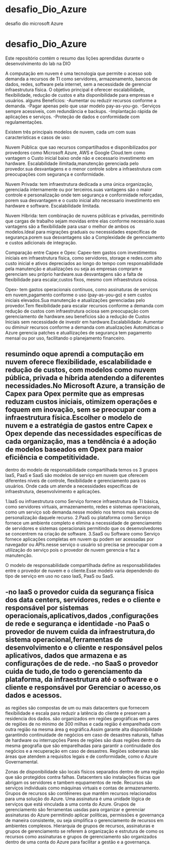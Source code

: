 # desafio_Dio_Azure
desafio dio microsoft Azure
# desafio_Dio_Azure
Este repositório contém o resumo das lições aprendidas durante o desenvolvimento do lab na DIO

A computação em nuvem é uma tecnologia que permite o acesso sob demanda a recursos de TI como servidores, armazenamento, bancos de dados, redes, software pela internet, sem a necessidade de gerenciar infraestrutura física. 
O objetivo principal é oferecer escalabilidade, flexibilidade, redução de custos e alta disponibilidade para empresas e usuários.
algums Benefícios:
-Aumentar ou reduzir recursos conforme a demanda.
-Pagar apenas pelo que usar modelo pay-as-you-go.
-Serviços sempre acessíveis, com redundância e backups.
-Implantação rápida de aplicações e serviços.
-Proteção de dados e conformidade com regulamentações.


Existem três principais modelos de nuvem, cada um com suas características e casos de uso:

Nuvem Pública: que sao recursos compartilhados e disponibilizados por provedores como Microsoft Azure, AWS e Google Cloud.tem como vantagem o 
Custo inicial baixo onde não e cecessario investimento em hardware.
Escalabilidade ilimitada,manutenção gerenciada pelo provedor.sua desvantagens e o menor controle sobre a infraestrutura com preocupações com segurança e conformidade.

Nuvem Privada: tem infraestrutura dedicada a uma única organização, gerenciada internamente ou por terceiros.suas vantagens são o maior controle e personalização onde tem segurança e conformidade reforçadas, porem sua desvantagem e o custo inicial alto necessario investimento em hardware e software.
Escalabilidade limitada.

Nuvem Híbrida: tem combinação de nuvens públicas e privadas, permitindo que cargas de trabalho sejam movidas entre elas conforme necessário.suas vantagens são a flexibilidade para usar o melhor de ambos os modelos.Ideal para migrações graduais ou necessidades específicas de segurança.porem sua desvantagens são a Complexidade de gerenciamento e custos adicionais de integração.

Comparação entre Capex e Opex: 
Capex-tem gastos com investimentos iniciais em infraestrutura física, como servidores, storage e redes.com alto custo inicial e ativos depreciados ao longo do tempo com responsabilidade pela manutenção e atualizações ou seja as empresas compram e gerenciam seu próprio hardware.sua desvantagens são a falta de flexibilidade para escalar,custos fixos, mesmo com infraestrutura ociosa.

Opex- tem gastos operacionais contínuos, como assinaturas de serviços em nuvem,pagamento conforme o uso (pay-as-you-go) e sem custos iniciais elevados.Sua manutenção e atualizações gerenciadas pelo provedor.Tem flexibilidade para escalar recursos conforme a demanda com redução de custos com infraestrutura ociosa sem preocupação com gerenciamento de hardware.seu beneficios são a redução de Custos Iniciais sem necessidade de investir em hardware.Escalabilidade: Aumentar ou diminuir recursos conforme a demanda com atualizações Automáticas o Azure gerencia patches e atuallizações de segurança tem pagamento mensal ou por uso, facilitando o planejamento financeiro.

resumindo oque aprendi a computação em nuvem oferece flexibilidade, escalabilidade e redução de custos, com modelos como nuvem pública, privada e híbrida atendendo a diferentes necessidades.No Microsoft Azure, a transição de Capex para Opex permite que as empresas reduzam custos iniciais, otimizem operações e foquem em inovação, sem se preocupar com a infraestrutura física.Escolher o modelo de nuvem e a estratégia de gastos entre Capex e Opex depende das necessidades específicas de cada organização, mas a tendência é a adoção de modelos baseados em Opex para maior eficiência e competitividade.
---------------------------------------------------------------------------------------------------------------------------------------------------------
dentro do modelo de responsabilidade compartilhada temos os 3 grupos IaaS, PaaS e SaaS são modelos de serviço em nuvem que oferecem diferentes níveis de controle, flexibilidade e gerenciamento para os usuários. Onde cada um atende a necessidades específicas de infraestrutura, desenvolvimento e aplicações.

1.IaaS ou infraestrutura como Serviço fornece infraestrutura de TI básica, como servidores virtuais, armazenamento, redes e sistemas operacionais, como um serviço sob demanda.nesse modelo nos temos mais acesso de personalização daquele recurso.
2.PaaS ou plataforma como Serviço fornece um ambiente completo e elimina a necessidade de gerenciamento de servidores e sistemas operacionais permitindo que os desenvolvedores se concentrem na criação de software. 
3.SaaS ou Software como Serviço fornece aplicações completas em nuvem qu podem ser acessadas por navegador ou APIs.nesse serviço o usuário só precisa se preocupar com a utilização do serviço pois o provedor de nuvem gerencia e faz a manutenção.

O modelo de responsabilidade compartilhada define as responsabilidades entre o provedor de nuvem e o cliente.Esse modelo varia dependendo do tipo de serviço em uso no caso IaaS, PaaS ou SaaS. 

-no IaaS o provedor cuida da segurança física dos data centers, servidores, redes e o cliente e responsável por sistemas operacionais,aplicativos,dados ,configurações de rede e segurança e identidade
-no PaaS o provedor de nuvem cuida da infraestrutura,do sistema operacional,ferramentas de desenvolvimento e o cliente e responsável pelos aplicativos,  dados que armazena e as configurações de de rede.
-no SaaS o provedor cuida de tudo,de todo o gerenciamento da plataforma, da infraestrutura até o software e o cliente e responsável por Gerenciar o acesso,os dados e acessos.
----------------------------------------------------------------------------------------------------------------------------------------------------------
as regiões são compostas de um ou mais datacenters que fornecem flexibilidade e escala para reduzir a latência do cliente e preservam a residencia dos dados.
são organizados em regiões geográficas em pares de regiões de no minimo de 300 milhas e cada região é emparelhada com outra região na mesma área g eográfica.Assim garante alta disponibilidade garantindo continuidade de negócios em caso de desastres naturais, falhas de hardware ou interrupções 
Pares de regiões são duas regiões dentro da mesma geografia que são emparelhadas para garantir a continuidade dos negócios e a recuperação em caso de desastres. 
Regiões soberanas são áreas que atendem a requisitos legais e de conformidade, como o Azure Governamental.

Zonas de disponibilidade são locais físicos separados dentro de uma região que são protegidos contra falhas.
Datacenters são instalações físicas que abrigam os servidores e tambem equpamentos de rede.
Recursos são serviços individuais como máquinas virtuais e contas de armazenamento.
Grupos de recursos são contêineres que mantêm recursos relacionados para uma solução do Azure.
Uma assinatura é uma unidade lógica de serviços que está vinculada a uma conta do Azure. 
Grupos de gerenciamento são ferramentas uasdas para organizar e gerenciar assinaturas do Azure permitindo aplicar políticas, permissões e governança de maneira consistente, ou seja simplifica o gerenciamento de recursos em ambientes complexos.
Hierarquia de grupos de recursos, assinaturas e grupos de gerenciamento se referem à organização e estrutura de como os recursos como assinaturas e grupos de gerenciamento são organizados dentro de uma conta do Azure para facilitar a gestão e a governança.
